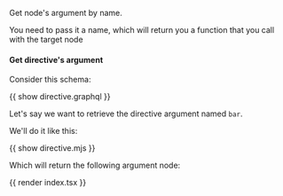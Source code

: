 Get node's argument by name.

You need to pass it a name, which will return you a function that you call with the target node

#### Get directive's argument

Consider this schema:

{{ show directive.graphql }}

Let's say we want to retrieve the directive argument named `bar`.

We'll do it like this:

{{ show directive.mjs }}

Which will return the following argument node:

{{ render index.tsx }}
